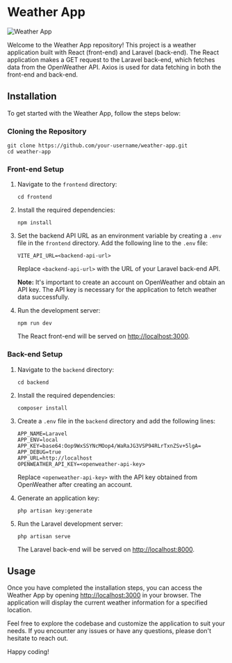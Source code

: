 # Weather App

![Weather App](weather-app-screenshot.png)

Welcome to the Weather App repository! This project is a weather application built with React (front-end) and Laravel (back-end). The React application makes a GET request to the Laravel back-end, which fetches data from the OpenWeather API. Axios is used for data fetching in both the front-end and back-end.

## Installation

To get started with the Weather App, follow the steps below:

### Cloning the Repository

```shell
git clone https://github.com/your-username/weather-app.git
cd weather-app
```

### Front-end Setup

1. Navigate to the `frontend` directory:

   ```shell
   cd frontend
   ```

2. Install the required dependencies:

   ```shell
   npm install
   ```

3. Set the backend API URL as an environment variable by creating a `.env` file in the `frontend` directory. Add the following line to the `.env` file:

   ```shell
   VITE_API_URL=<backend-api-url>
   ```

   Replace `<backend-api-url>` with the URL of your Laravel back-end API.

   **Note:** It's important to create an account on OpenWeather and obtain an API key. The API key is necessary for the application to fetch weather data successfully.

4. Run the development server:

   ```shell
   npm run dev
   ```

   The React front-end will be served on [http://localhost:3000](http://localhost:3000).

### Back-end Setup

1. Navigate to the `backend` directory:

   ```shell
   cd backend
   ```

2. Install the required dependencies:

   ```shell
   composer install
   ```

3. Create a `.env` file in the `backend` directory and add the following lines:

   ```plaintext
   APP_NAME=Laravel
   APP_ENV=local
   APP_KEY=base64:Oop9WxSSYNcMOop4/WaRaJG3VSP94RLrTxnZSv+5lgA=
   APP_DEBUG=true
   APP_URL=http://localhost
   OPENWEATHER_API_KEY=<openweather-api-key>
   ```

   Replace `<openweather-api-key>` with the API key obtained from OpenWeather after creating an account.

4. Generate an application key:

   ```shell
   php artisan key:generate
   ```

5. Run the Laravel development server:

   ```shell
   php artisan serve
   ```

   The Laravel back-end will be served on [http://localhost:8000](http://localhost:8000).

## Usage

Once you have completed the installation steps, you can access the Weather App by opening [http://localhost:3000](http://localhost:3000) in your browser. The application will display the current weather information for a specified location.

Feel free to explore the codebase and customize the application to suit your needs. If you encounter any issues or have any questions, please don't hesitate to reach out.

Happy coding!
